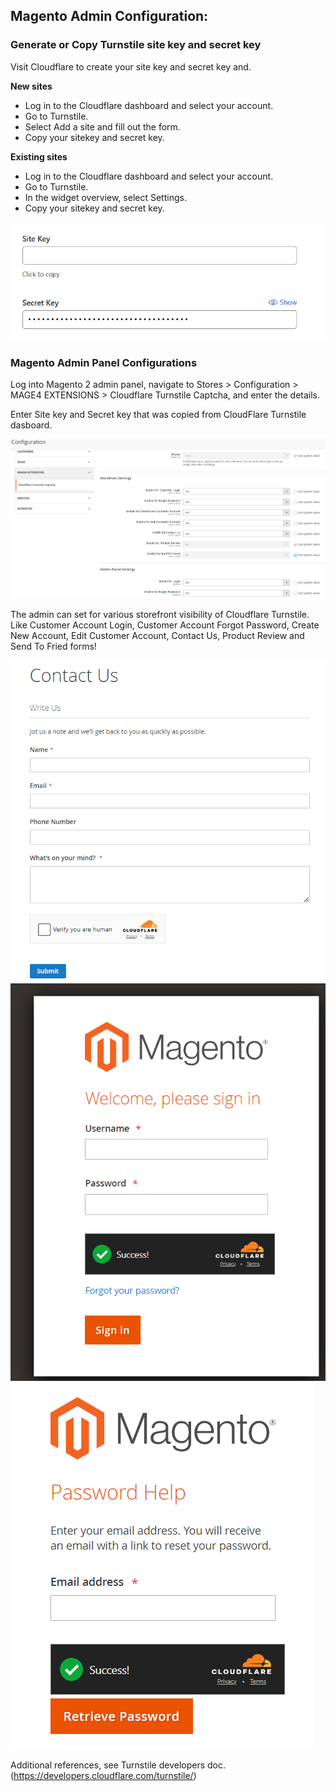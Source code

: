 ## Magento Admin Configuration:

### Generate or Copy Turnstile site key and secret key
Visit Cloudflare to create your site key and secret key and.

**New sites**
- Log in to the Cloudflare dashboard and select your account.
- Go to Turnstile.
- Select Add a site and fill out the form.
- Copy your sitekey and secret key.

**Existing sites**
- Log in to the Cloudflare dashboard and select your account.
- Go to Turnstile.
- In the widget overview, select Settings.
- Copy your sitekey and secret key.

<img src="./turnstile-keys.png">

### Magento Admin Panel Configurations
Log into Magento 2 admin panel, navigate to Stores > Configuration > MAGE4 EXTENSIONS > Cloudflare Turnstile Captcha, and enter the details.

Enter Site key and Secret key that was copied from CloudFlare Turnstile dasboard.

<img src="./magento-admin-config.png">

The admin can set for various storefront visibility of Cloudflare Turnstile. Like Customer Account Login, Customer Account Forgot Password, Create New Account, Edit Customer Account, Contact Us, Product Review and Send To Fried forms!

<img src="./contact.png">
<img src="./admin-login.png">
<img src="./admin-forgot-pass.png">

Additional references, see Turnstile developers doc. (https://developers.cloudflare.com/turnstile/)
